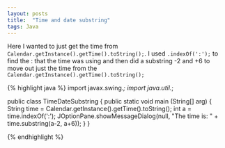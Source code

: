```yaml
---
layout: posts
title:  "Time and date substring"
tags: Java
---
```

Here I wanted to just get the time from `Calendar.getInstance().getTime().toString();`. I used `.indexOf(':');` to find the : that the time was using and then did a substring -2 and +6 to move out just the time from the `Calendar.getInstance().getTime().toString();`

{% highlight java %}
import javax.swing.*;
import java.util.*;

public class TimeDateSubstring {
	public static void main (String[] arg) {
		String time = Calendar.getInstance().getTime().toString();
		int a = time.indexOf(':');
		JOptionPane.showMessageDialog(null, "The time is: " + time.substring(a-2, a+6));
	}
}

{% endhighlight %}
